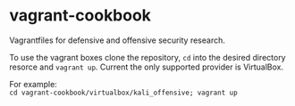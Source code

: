 # vagrant-cookbook
Vagrantfiles for defensive and offensive security research.

To use the vagrant boxes clone the repository, `cd` into the desired directory resorce and `vagrant up`. Current the only supported provider is VirtualBox.

For example: <br/>
```cd vagrant-cookbook/virtualbox/kali_offensive; vagrant up```
